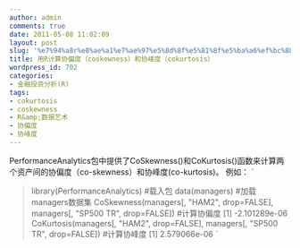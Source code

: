 ```yaml
---
author: admin
comments: true
date: 2011-05-08 11:02:09
layout: post
slug: '%e7%94%a8r%e8%ae%a1%e7%ae%97%e5%8d%8f%e5%81%8f%e5%ba%a6%ef%bc%88coskewness%ef%bc%89%e5%92%8c%e5%8d%8f%e5%b3%b0%e5%ba%a6%ef%bc%88cokurtosis%ef%bc%89'
title: 用R计算协偏度（coskewness）和协峰度（cokurtosis）
wordpress_id: 702
categories:
- 金融投资分析(R)
tags:
- cokurtosis
- coskewness
- R&amp;数据艺术
- 协偏度
- 协峰度
---
```


PerformanceAnalytics包中提供了CoSkewness()和CoKurtosis()函数来计算两个资产间的协偏度（co-skewness）和协峰度(co-kurtosis)。
例如：
`
>library(PerformanceAnalytics)  #载入包
>data(managers)                    #加载managers数据集
>CoSkewness(managers[, "HAM2", drop=FALSE], managers[, "SP500 TR", drop=FALSE]) #计算协偏度
[1] -2.101289e-06
>CoKurtosis(managers[, "HAM2", drop=FALSE], managers[, "SP500 TR", drop=FALSE]) #计算协峰度
[1] 2.579066e-06
`

